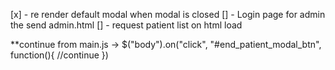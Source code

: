 [x] - re render default modal when modal is closed
[] - Login page for admin the send admin.html
[] - request patient list on html load

**continue from main.js ->
$("body").on("click", "#end_patient_modal_btn", function(){
    //continue
})